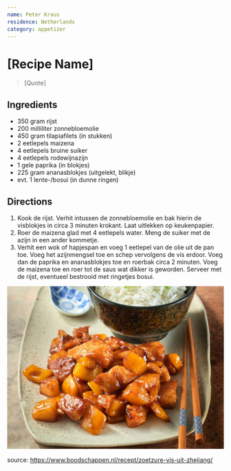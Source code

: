 ```yaml
---
name: Peter Kraus
residence: Netherlands
category: appetizer
---
```


# [Recipe Name]

> [Quote]

## Ingredients

- 350 gram rijst
- 200 milliliter zonnebloemolie
- 450 gram tilapiafilets (in stukken)
- 2 eetlepels maizena
- 4 eetlepels bruine suiker
- 4 eetlepels rodewijnazijn
- 1 gele paprika (in blokjes)
- 225 gram ananasblokjes (uitgelekt, blikje)
- evt. 1 lente-/bosui (in dunne ringen)

## Directions

1. Kook de rijst. Verhit intussen de zonnebloemolie en bak hierin de visblokjes in circa 3 minuten krokant. Laat uitlekken op keukenpapier.
1. Roer de maizena glad met 4 eetlepels water. Meng de suiker met de azijn in een ander kommetje.
1. Verhit een wok of hapjespan en voeg 1 eetlepel van de olie uit de pan toe. Voeg het azijnmengsel toe en schep vervolgens de vis erdoor. Voeg dan de paprika en ananasblokjes toe en roerbak circa 2 minuten. Voeg de maizena toe en roer tot de saus wat dikker is geworden. Serveer met de rijst, eventueel bestrooid met ringetjes bosui.

![voorbeeld](./img/zoetzure-vis-uit-zhejiang.webp)

source: <https://www.boodschappen.nl/recept/zoetzure-vis-uit-zhejiang/>
